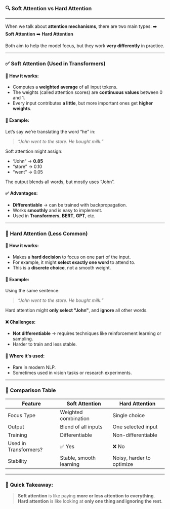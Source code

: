 ### 🔍 **Soft Attention vs Hard Attention**

---

When we talk about **attention mechanisms**, there are two main types:
➡️ **Soft Attention**
➡️ **Hard Attention**

Both aim to help the model focus, but they work **very differently** in practice.

---

### ✅ **Soft Attention (Used in Transformers)**

#### 🔧 **How it works:**

* Computes a **weighted average** of all input tokens.
* The weights (called attention scores) are **continuous values** between 0 and 1.
* Every input contributes **a little**, but more important ones get **higher weights**.

#### 🧠 **Example:**

Let’s say we’re translating the word “he” in:

> *“John went to the store. He bought milk.”*

Soft attention might assign:

* “John” → **0.85**
* “store” → 0.10
* “went” → 0.05

The output blends all words, but mostly uses “John”.

#### ✅ **Advantages:**

* **Differentiable** → can be trained with backpropagation.
* Works **smoothly** and is easy to implement.
* Used in **Transformers**, **BERT**, **GPT**, etc.

---

### 🚫 **Hard Attention (Less Common)**

#### 🔧 **How it works:**

* Makes a **hard decision** to focus on one part of the input.
* For example, it might **select exactly one word** to attend to.
* This is a **discrete choice**, not a smooth weight.

#### 🧠 **Example:**

Using the same sentence:

> *“John went to the store. He bought milk.”*

Hard attention might **only select "John"**, and **ignore** all other words.

#### ❌ **Challenges:**

* **Not differentiable** → requires techniques like reinforcement learning or sampling.
* Harder to train and less stable.

#### 📍 **Where it's used:**

* Rare in modern NLP.
* Sometimes used in vision tasks or research experiments.

---

### 🧮 **Comparison Table**

| Feature               | Soft Attention          | Hard Attention            |
| --------------------- | ----------------------- | ------------------------- |
| Focus Type            | Weighted combination    | Single choice             |
| Output                | Blend of all inputs     | One selected input        |
| Training              | Differentiable          | Non-differentiable        |
| Used in Transformers? | ✅ Yes                   | ❌ No                      |
| Stability             | Stable, smooth learning | Noisy, harder to optimize |

---

### 🧠 **Quick Takeaway:**

> **Soft attention** is like paying **more or less attention to everything**.
> **Hard attention** is like looking at **only one thing and ignoring the rest**.

